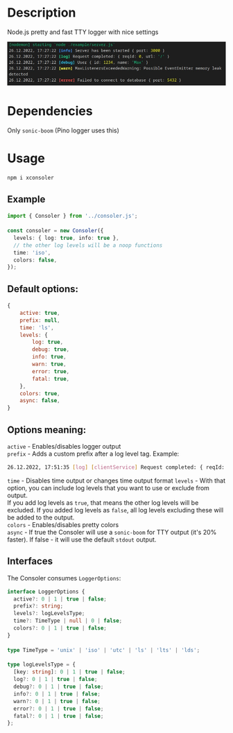 # Description

Node.js pretty and fast TTY logger with nice settings

![screenshot](https://raw.githubusercontent.com/wellloy1/consoler/master/example/screenshot.jpg)

# Dependencies

Only `sonic-boom` (Pino logger uses this)

# Usage

```bash
npm i xconsoler
```

## Example

```ts
import { Consoler } from '../consoler.js';

const consoler = new Consoler({
  levels: { log: true, info: true },
  // the other log levels will be a noop functions
  time: 'iso',
  colors: false,
});
```

## Default options:

```js
{
	active: true,
	prefix: null,
	time: 'ls',
	levels: {
		log: true,
		debug: true,
		info: true,
		warn: true,
		error: true,
		fatal: true,
	},
	colors: true,
	async: false,
}
```

## Options meaning:

`active` - Enables/disables logger output  
`prefix` - Adds a custom prefix after a log level tag. Example:

```bash
26.12.2022, 17:51:35 [log] [clientService] Request completed: { reqId: 0, url: '/' }
```

`time` - Disables time output or changes time output format
`levels` - With that option, you can include log levels that you want to use or exclude from output.  
If you add log levels as `true`, that means the other log levels will be excluded. If you added log levels as `false`, all log levels excluding these will be added to the output.  
`colors` - Enables/disables pretty colors  
`async` - If true the Consoler will use a `sonic-boom` for TTY output (it's 20% faster). If false - it will use the default `stdout` output.

## Interfaces

The Consoler consumes `LoggerOptions`:

```ts
interface LoggerOptions {
  active?: 0 | 1 | true | false;
  prefix?: string;
  levels?: logLevelsType;
  time?: TimeType | null | 0 | false;
  colors?: 0 | 1 | true | false;
}

type TimeType = 'unix' | 'iso' | 'utc' | 'ls' | 'lts' | 'lds';

type logLevelsType = {
  [key: string]: 0 | 1 | true | false;
  log?: 0 | 1 | true | false;
  debug?: 0 | 1 | true | false;
  info?: 0 | 1 | true | false;
  warn?: 0 | 1 | true | false;
  error?: 0 | 1 | true | false;
  fatal?: 0 | 1 | true | false;
};
```
